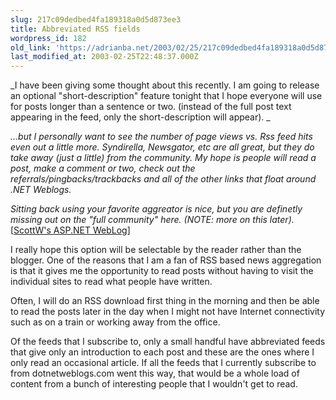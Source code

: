 ```yaml
---
slug: 217c09dedbed4fa189318a0d5d873ee3
title: Abbreviated RSS fields
wordpress_id: 182
old_link: 'https://adrianba.net/2003/02/25/217c09dedbed4fa189318a0d5d873ee3/'
last_modified_at: 2003-02-25T22:48:37.000Z
---
```


_I have been giving some thought about this recently. I am
going to release an optional "short-description" feature tonight
that I hope everyone will use for posts longer than a sentence or
two. (instead of the full post text appearing in the feed, only the
short-description will appear). _

_...but I personally want to see the number of page views vs.
Rss feed hits even out a little more. Syndirella, Newsgator, etc
are all great, but they do take away (just a little) from the
community. My hope is people will read a post, make a comment or
two, check out the referrals/pingbacks/trackbacks and all of the
other links that float around .NET Weblogs._

_Sitting back using your favorite aggreator is nice, but you
are definetly missing out on the "full community" here. (NOTE: more
on this later)._ [[ScottW's
ASP.NET WebLog](http://aspnetweblog.com/)]

I really hope this option will be selectable by the reader
rather than the blogger. One of the reasons that I am a fan of RSS
based news aggregation is that it gives me the opportunity to read
posts without having to visit the individual sites to read what
people have written.

Often, I will do an RSS download first thing in the morning
and then be able to read the posts later in the day when I might
not have Internet connectivity such as on a train or working away
from the office.

Of the feeds that I subscribe to, only a small handful have
abbreviated feeds that give only an introduction to each post and
these are the ones where I only read an occasional article. If all
the feeds that I currently subscribe to from dotnetweblogs.com went
this way, that would be a whole load of content from a bunch of
interesting people that I wouldn't get to read.

